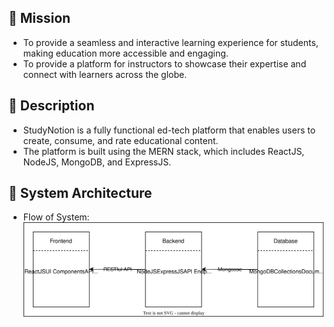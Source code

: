 ## 🎯 Mission
- To provide a seamless and interactive learning experience for students, making education more accessible and engaging.
- To provide a platform for instructors to showcase their expertise and connect with learners across the globe.

## 📝 Description
- StudyNotion is a fully functional ed-tech platform that enables users to create, consume, and rate educational content.
- The platform is built using the MERN stack, which includes ReactJS, NodeJS, MongoDB, and ExpressJS.

## 💾 System Architecture

- Flow of System:
![image](./readme-assets/EdTech-Flow.drawio.svg)